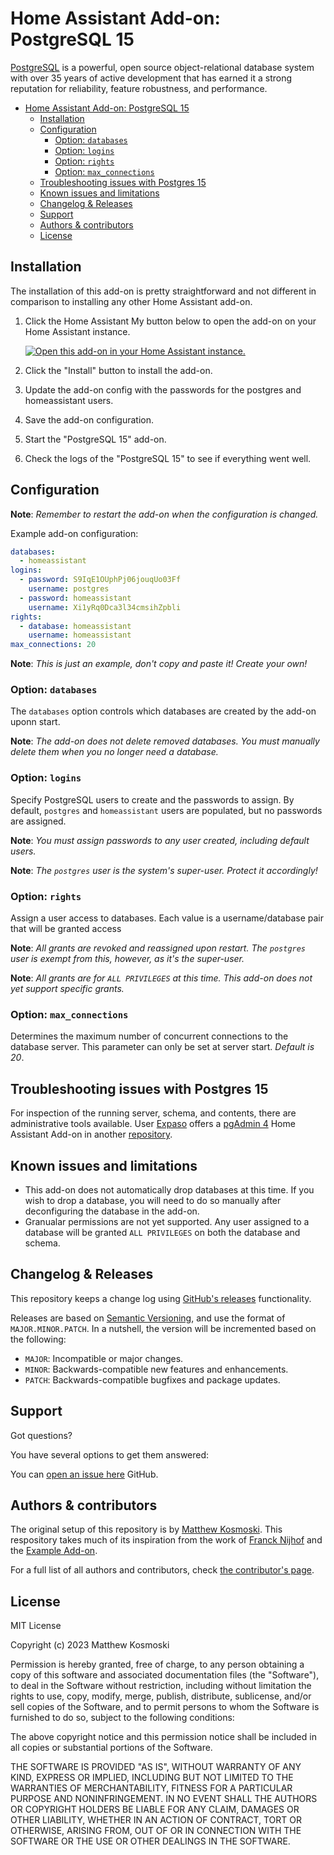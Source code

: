 # Home Assistant Add-on: PostgreSQL 15

[PostgreSQL][postgresql] is a powerful, open source object-relational database
system with over 35 years of active development that has earned it a strong
reputation for reliability, feature robustness, and performance.

- [Home Assistant Add-on: PostgreSQL 15](#home-assistant-add-on-postgresql-15)
  - [Installation](#installation)
  - [Configuration](#configuration)
    - [Option: `databases`](#option-databases)
    - [Option: `logins`](#option-logins)
    - [Option: `rights`](#option-rights)
    - [Option: `max_connections`](#option-max_connections)
  - [Troubleshooting issues with Postgres 15](#troubleshooting-issues-with-postgres-15)
  - [Known issues and limitations](#known-issues-and-limitations)
  - [Changelog \& Releases](#changelog--releases)
  - [Support](#support)
  - [Authors \& contributors](#authors--contributors)
  - [License](#license)

## Installation

The installation of this add-on is pretty straightforward and not different in
comparison to installing any other Home Assistant add-on.

1. Click the Home Assistant My button below to open the add-on on your Home
   Assistant instance.

   [![Open this add-on in your Home Assistant instance.][addon-badge]][addon]

1. Click the "Install" button to install the add-on.
1. Update the add-on config with the passwords for the postgres and
   homeassistant users.
1. Save the add-on configuration.
1. Start the "PostgreSQL 15" add-on.
1. Check the logs of the "PostgreSQL 15" to see if everything went well.

## Configuration

**Note**: _Remember to restart the add-on when the configuration is changed._

Example add-on configuration:

```yaml
databases:
  - homeassistant
logins:
  - password: S9IqE1OUphPj06jouqUo03Ff
    username: postgres
  - password: homeassistant
    username: Xi1yRq0Dca3l34cmsihZpbli
rights:
  - database: homeassistant
    username: homeassistant
max_connections: 20
```

**Note**: _This is just an example, don't copy and paste it! Create your own!_

### Option: `databases`

The `databases` option controls which databases are created by the add-on
uponn start.

**Note**: _The add-on does not delete removed databases. You must manually
delete them when you no longer need a database._

### Option: `logins`

Specify PostgreSQL users to create and the passwords to assign. By default,
`postgres` and `homeassistant` users are populated, but no passwords are
assigned.

**Note**: _You must assign passwords to any user created, including default
users._

**Note**: _The `postgres` user is the system's super-user. Protect it
accordingly!_

### Option: `rights`

Assign a user access to databases. Each value is a username/database pair that
will be granted access

**Note**: _All grants are revoked and reassigned upon restart. The `postgres`
user is exempt from this, however, as it's the super-user._

**Note**: _All grants are for `ALL PRIVILEGES` at this time. This add-on does
not yet support specific grants._

### Option: `max_connections`

Determines the maximum number of concurrent connections to the database server.
This parameter can only be set at server start. _Default is 20_.

## Troubleshooting issues with Postgres 15

For inspection of the running server, schema, and contents, there are administrative tools available. User [Expaso][expaso] offers a [pgAdmin 4][expaso-pgadmin4] Home Assistant Add-on in another [repository][expaso-repo].

## Known issues and limitations

- This add-on does not automatically drop databases at this time. If you wish
  to drop a database, you will need to do so manually after deconfiguring
  the database in the add-on.
- Granualar permissions are not yet supported. Any user assigned to a
  database will be granted `ALL PRIVILEGES` on both the database and schema.

## Changelog & Releases

This repository keeps a change log using [GitHub's releases][releases]
functionality.

Releases are based on [Semantic Versioning][semver], and use the format
of `MAJOR.MINOR.PATCH`. In a nutshell, the version will be incremented
based on the following:

- `MAJOR`: Incompatible or major changes.
- `MINOR`: Backwards-compatible new features and enhancements.
- `PATCH`: Backwards-compatible bugfixes and package updates.

## Support

Got questions?

You have several options to get them answered:

You can [open an issue here][issue] GitHub.

## Authors & contributors

The original setup of this repository is by [Matthew Kosmoski][mkosmo].
This respository takes much of its inspiration from the work of
[Franck Nijhof][frenck] and the [Example Add-on][addon-example].

For a full list of all authors and contributors,
check [the contributor's page][contributors].

## License

MIT License

Copyright (c) 2023 Matthew Kosmoski

Permission is hereby granted, free of charge, to any person obtaining a copy
of this software and associated documentation files (the "Software"), to deal
in the Software without restriction, including without limitation the rights
to use, copy, modify, merge, publish, distribute, sublicense, and/or sell
copies of the Software, and to permit persons to whom the Software is
furnished to do so, subject to the following conditions:

The above copyright notice and this permission notice shall be included in all
copies or substantial portions of the Software.

THE SOFTWARE IS PROVIDED "AS IS", WITHOUT WARRANTY OF ANY KIND, EXPRESS OR
IMPLIED, INCLUDING BUT NOT LIMITED TO THE WARRANTIES OF MERCHANTABILITY,
FITNESS FOR A PARTICULAR PURPOSE AND NONINFRINGEMENT. IN NO EVENT SHALL THE
AUTHORS OR COPYRIGHT HOLDERS BE LIABLE FOR ANY CLAIM, DAMAGES OR OTHER
LIABILITY, WHETHER IN AN ACTION OF CONTRACT, TORT OR OTHERWISE, ARISING FROM,
OUT OF OR IN CONNECTION WITH THE SOFTWARE OR THE USE OR OTHER DEALINGS IN THE
SOFTWARE.

[addon-badge]: https://my.home-assistant.io/badges/supervisor_addon.svg
[addon-example]: https://github.com/hassio-addons/addon-example
[addon]: https://my.home-assistant.io/redirect/supervisor_addon/?addon=PENDING_postgresql15&repository_url=https%3A%2F%2Fgithub.com%2Fmkosmo%2Fhassio-addons
[contributors]: https://github.com/mkosmo/hassio-addon-postgresql15/graphs/contributors
[expaso-pgadmin4]: https://github.com/Expaso/hassos-addon-pgadmin4
[expaso-repo]: https://github.com/Expaso/hassos-addons
[expaso]: https://github.com/Expaso
[frenck]: https://github.com/frenck
[issue]: https://github.com/mkosmo/hassio-addon-postgresql15/issues
[mkosmo]: https://github.com/mkosmo
[postgresql]: https://www.postgresql.org/
[releases]: https://github.com/mkosmo/hassio-addon-postgresql15/releases
[semver]: http://semver.org/spec/v2.0.0.htm

